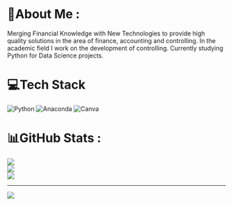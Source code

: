 # 💫About Me :
Merging Financial Knowledge with New Technologies to provide high quality solutions in the area of finance, accounting and controlling.
In the academic field I work on the development of controlling. 
Currently studying Python for Data Science projects. 

# 💻Tech Stack
![Python](https://img.shields.io/badge/python-3670A0?style=for-the-badge&logo=python&logoColor=white) ![Anaconda](https://img.shields.io/badge/Anaconda-%2344A833.svg?style=for-the-badge&logo=anaconda&logoColor=white) ![Canva](https://img.shields.io/badge/Canva-%2300C4CC.svg?style=for-the-badge&logo=Canva&logoColor=white)
# 📊GitHub Stats :
![](https://github-readme-stats.vercel.app/api?username=DominikDawiec&theme=white&hide_border=false&include_all_commits=false&count_private=true)<br/>
![](https://github-readme-streak-stats.herokuapp.com/?user=DominikDawiec&theme=white&hide_border=false)<br/>
![](https://github-readme-stats.vercel.app/api/top-langs/?username=DominikDawiec&theme=white&hide_border=false&include_all_commits=false&count_private=true&layout=compact)


---
[![](https://visitcount.itsvg.in/api?id=DominikDawiec&icon=5&color=white)](https://visitcount.itsvg.in)

